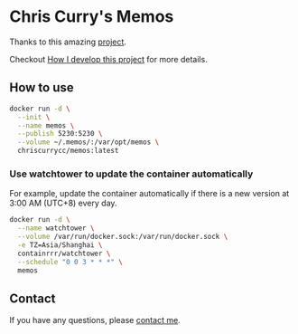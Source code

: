 # Chris Curry's Memos

Thanks to this amazing [project](https://github.com/usememos/memos).

Checkout [How I develop this project](https://github.com/chriscurrycc/memos/issues/8) for more details.

## How to use

```bash
docker run -d \
  --init \
  --name memos \
  --publish 5230:5230 \
  --volume ~/.memos/:/var/opt/memos \
  chriscurrycc/memos:latest
```

### Use watchtower to update the container automatically

For example, update the container automatically if there is a new version at 3:00 AM (UTC+8) every day.

```bash
docker run -d \
  --name watchtower \
  --volume /var/run/docker.sock:/var/run/docker.sock \
  -e TZ=Asia/Shanghai \
  containrrr/watchtower \
  --schedule "0 0 3 * * *" \
  memos
```

## Contact

If you have any questions, please [contact me](mailto:hichriscurry@gmail.com).
